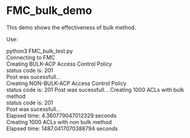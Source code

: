 # FMC_bulk_demo

This demo shows the effectiveness of bulk method. 



Use:

python3 FMC_bulk_test.py  
Connecting to FMC  
Creating BULK-ACP Access Control Policy   
status code is: 201  
Post was sucessfull...  
Creating NON-BULK-ACP Access Control Policy  
status code is: 201 
Post was sucessfull... 
Creating 1000 ACLs with bulk method  
status code is: 201  
Post was sucessfull...  
Elapsed time:  4.360779047012329  seconds  
Creating 1000 ACLs with non bulk method  
Elapsed time: 1487.0417070388794  seconds  

